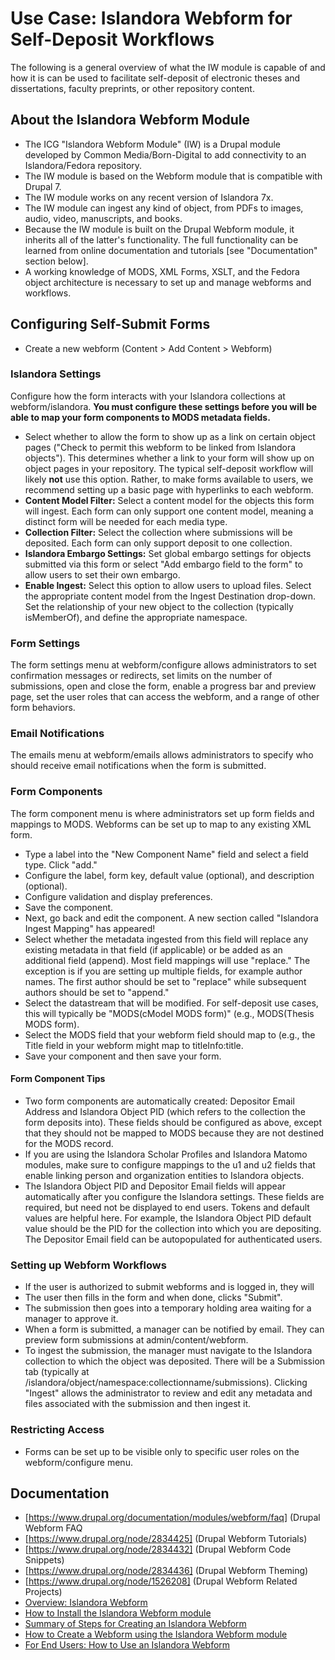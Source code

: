# Use Case: Islandora Webform for Self-Deposit Workflows

The following is a general overview of what the IW module is capable of and how it is can be used to facilitate self-deposit of electronic theses and dissertations, faculty preprints, or other repository content.

## About the Islandora Webform Module

  * The ICG "Islandora Webform Module" (IW) is a Drupal module developed by Common Media/Born-Digital to add connectivity to an Islandora/Fedora repository.
  * The IW module is based on the Webform module that is compatible with Drupal 7.
  * The IW module works on any recent version of Islandora 7x.
  * The IW module can ingest any kind of object, from PDFs to images, audio, video, manuscripts, and books.
  * Because the IW module is built on the Drupal Webform module, it inherits all of the latter's functionality. The full functionality can be learned from online documentation and tutorials [see "Documentation" section below].
  * A working knowledge of MODS, XML Forms, XSLT, and the Fedora object architecture is necessary to set up and manage webforms and workflows.

## Configuring Self-Submit Forms

* Create a new webform (Content > Add Content > Webform)

### Islandora Settings
Configure how the form interacts with your Islandora collections at webform/islandora. **You must configure these settings before you will be able to map your form components to MODS metadata fields.**

* Select whether to allow the form to show up as a link on certain object pages ("Check to permit this webform to be linked from Islandora objects"). This determines whether a link to your form will show up on object pages in your repository. The typical self-deposit workflow will likely **not** use this option. Rather, to make forms available to users, we recommend setting up a basic page with hyperlinks to each webform.
* **Content Model Filter:** Select a content model for the objects this form will ingest. Each form can only support one content model, meaning a distinct form will be needed for each media type.
* **Collection Filter:** Select the collection where submissions will be deposited. Each form can only support deposit to one collection.
* **Islandora Embargo Settings:** Set global embargo settings for objects submitted via this form or select "Add embargo field to the form" to allow users to set their own embargo. 
* **Enable Ingest:** Select this option to allow users to upload files. Select the appropriate content model from the Ingest Destination drop-down. Set the relationship of your new object to the collection (typically isMemberOf), and define the appropriate namespace.

### Form Settings
The form settings menu at webform/configure allows administrators to set confirmation messages or redirects, set limits on the number of submissions, open and close the form, enable a progress bar and preview page, set the user roles that can access the webform, and a range of other form behaviors.

### Email Notifications
The emails menu at webform/emails allows administrators to specify who should receive email notifications when the form is submitted.

### Form Components
The form component menu is where administrators set up form fields and mappings to MODS. Webforms can be set up to map to any existing XML form.

* Type a label into the "New Component Name" field and select a field type. Click "add."
* Configure the label, form key, default value (optional), and description (optional).
* Configure validation and display preferences.
* Save the component.
* Next, go back and edit the component. A new section called "Islandora Ingest Mapping" has appeared!
* Select whether the metadata ingested from this field will replace any existing metadata in that field (if applicable) or be added as an additional field (append). Most field mappings will use "replace." The exception is if you are setting up multiple fields, for example author names. The first author should be set to "replace" while subsequent authors should be set to "append."
* Select the datastream that will be modified. For self-deposit use cases, this will typically be "MODS(cModel MODS form)" (e.g., MODS(Thesis MODS form).
* Select the MODS field that your webform field should map to (e.g., the Title field in your webform might map to titleInfo:title.
* Save your component and then save your form.

#### Form Component Tips

* Two form components are automatically created: Depositor Email Address and Islandora Object PID (which refers to the collection the form deposits into). These fields should be configured as above, except that they should not be mapped to MODS because they are not destined for the MODS record.
* If you are using the Islandora Scholar Profiles and Islandora Matomo modules, make sure to configure mappings to the u1 and u2 fields that enable linking person and organization entities to Islandora objects.
* The Islandora Object PID and Depositor Email fields will appear automatically after you configure the Islandora settings. These fields are required, but need not be displayed to end users. Tokens and default values are helpful here. For example, the Islandora Object PID default value should be the PID for the collection into which you are depositing. The Depositor Email field can be autopopulated for authenticated users.

### Setting up Webform Workflows

  * If the user is authorized to submit webforms and is logged in, they will 
  * The user then fills in the form and when done, clicks "Submit". 
  * The submission then goes into a temporary holding area waiting for a manager to approve it.
  * When a form is submitted, a manager can be notified by email. They can preview form submissions at admin/content/webform.
  * To ingest the submission, the manager must navigate to the Islandora collection to which the object was deposited. There will be a Submission tab (typically at /islandora/object/namespace:collectionname/submissions). Clicking "Ingest" allows the administrator to review and edit any metadata and files associated with the submission and then ingest it.
  
### Restricting Access

  * Forms can be set up to be visible only to specific user roles on the webform/configure menu.

## Documentation

  * [https://www.drupal.org/documentation/modules/webform/faq] (Drupal Webform FAQ
  * [https://www.drupal.org/node/2834425] (Drupal Webform Tutorials)
  * [https://www.drupal.org/node/2834432] (Drupal Webform Code Snippets)
  * [https://www.drupal.org/node/2834436] (Drupal Webform Theming)
  * [https://www.drupal.org/node/1526208] (Drupal Webform Related Projects)
  * [Overview: Islandora Webform](https://github.com/Islandora-Collaboration-Group/islandora_webform/blob/7.x/README.md)
  * [How to Install the Islandora Webform module](https://github.com/Islandora-Collaboration-Group/islandora_webform/blob/7.x/docs/help_with_icg_webform_installation.md)
  * [Summary of Steps for Creating an Islandora Webform](https://github.com/Islandora-Collaboration-Group/islandora_webform/blob/7.x/docs/help_with_icg_webform_steps.md)
  * [How to Create a Webform using the Islandora Webform module](https://github.com/Islandora-Collaboration-Group/islandora_webform/blob/7.x/docs/help_with_icg_webform_creation.md)
  * [For End Users: How to Use an Islandora Webform](https://github.com/Islandora-Collaboration-Group/islandora_webform/blob/7.x/docs/help_with_icg_webform_for_users.md)
